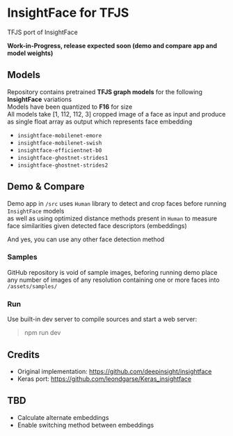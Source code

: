 # InsightFace for TFJS

TFJS port of InsightFace

**Work-in-Progress, release expected soon (demo and compare app and model weights)**
## Models

Repository contains pretrained **TFJS graph models** for the following **InsightFace** variations  
Models have been quantized to **F16** for size  
All models take [1, 112, 112, 3] cropped image of a face as input and produce as single float array as output which represents face embedding

- `insightface-mobilenet-emore`
- `insightface-mobilenet-swish`
- `insightface-efficientnet-b0`
- `insightface-ghostnet-strides1`
- `insightface-ghostnet-strides2`

## Demo & Compare

Demo app in `/src` uses `Human` library to detect and crop faces before running `InsightFace` models  
as well as using optimized distance methods present in `Human` to measure face similarities given detected face descriptors (embeddings)  

And yes, you can use any other face detection method  

### Samples

GitHub repository is void of sample images, beforing running demo place any number of images of any resolution containing one or more faces into `/assets/samples/`
### Run

Use built-in dev server to compile sources and start a web server:

> npm run dev

## Credits

- Original implementation: <https://github.com/deepinsight/insightface>
- Keras port: <https://github.com/leondgarse/Keras_insightface>

## TBD

- Calculate alternate embeddings
- Enable switching method between embeddings
